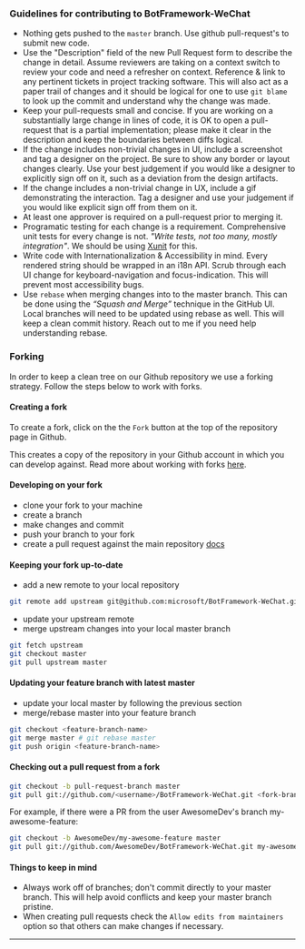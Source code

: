 ### Guidelines for contributing to BotFramework-WeChat

- Nothing gets pushed to the `master` branch. Use github pull-request's to submit new code.
- Use the "Description" field of the new Pull Request form to describe the change in detail. Assume reviewers are taking on a context switch to review your code and need a refresher on context. Reference & link to any pertinent tickets in project tracking software. This will also act as a paper trail of changes and it should be logical for one to use `git blame` to look up the commit and understand why the change was made.
- Keep your pull-requests small and concise. If you are working on a substantially large change in lines of code, it is OK to open a pull-request that is a partial implementation; please make it clear in the description and keep the boundaries between diffs logical.
- If the change includes non-trivial changes in UI, include a screenshot and tag a designer on the project. Be sure to show any border or layout changes clearly. Use your best judgement if you would like a designer to explicitly sign off on it, such as a deviation from the design artifacts.
- If the change includes a non-trivial change in UX, include a gif demonstrating the interaction. Tag a designer and use your judgement if you would like explicit sign off from them on it.
- At least one approver is required on a pull-request prior to merging it.
- Programatic testing for each change is a requirement. Comprehensive unit tests for every change is not. _"Write tests, not too many, mostly integration"_. We should be using [Xunit](https://xunit.net/) for this.
- Write code with Internationalization & Accessibility in mind. Every rendered string should be wrapped in an i18n API. Scrub through each UI change for keyboard-navigation and focus-indication. This will prevent most accessibility bugs.
- Use `rebase` when merging changes into to the master branch. This can be done using the _“Squash and Merge”_ technique in the GitHub UI. Local branches will need to be updated using rebase as well. This will keep a clean commit history. Reach out to me if you need help understanding rebase.

### Forking

In order to keep a clean tree on our Github repository we use a forking strategy. Follow the steps below to work with forks.

#### Creating a fork

To create a fork, click on the the `Fork` button at the top of the repository page in Github.

This creates a copy of the repository in your Github account in which you can develop against. Read more about working with forks [here](https://help.github.com/en/articles/working-with-forks).

#### Developing on your fork

- clone your fork to your machine
- create a branch
- make changes and commit
- push your branch to your fork
- create a pull request against the main repository [docs](https://help.github.com/en/articles/creating-a-pull-request-from-a-fork)

#### Keeping your fork up-to-date

- add a new remote to your local repository

```bash
git remote add upstream git@github.com:microsoft/BotFramework-WeChat.git
```

- update your upstream remote
- merge upstream changes into your local master branch

```bash
git fetch upstream
git checkout master
git pull upstream master
```

#### Updating your feature branch with latest master

- update your local master by following the previous section
- merge/rebase master into your feature branch

```bash
git checkout <feature-branch-name>
git merge master # git rebase master
git push origin <feature-branch-name>
```

#### Checking out a pull request from a fork

```bash
git checkout -b pull-request-branch master
git pull git://github.com/<username>/BotFramework-WeChat.git <fork-branch-name>
```

For example, if there were a PR from the user AwesomeDev's branch my-awesome-feature:

```bash
git checkout -b AwesomeDev/my-awesome-feature master
git pull git://github.com/AwesomeDev/BotFramework-WeChat.git my-awesome-feature
```

#### Things to keep in mind

- Always work off of branches; don't commit directly to your master branch. This will help avoid conflicts and keep your master branch pristine.
- When creating pull requests check the `Allow edits from maintainers` option so that others can make changes if necessary.

****
